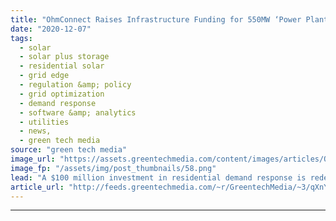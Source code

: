 ```yaml
---
title: "OhmConnect Raises Infrastructure Funding for 550MW ‘Power Plant’ of Home Demand Flexibility"
date: "2020-12-07"
tags: 
  - solar
  - solar plus storage 
  - residential solar
  - grid edge
  - regulation &amp; policy
  - grid optimization
  - demand response
  - software &amp; analytics
  - utilities
  - news,
  - green tech media
source: "green tech media"
image_url: "https://assets.greentechmedia.com/content/images/articles/OhmConnect-Distributed_Power.jpg"
image_fp: "/assets/img/post_thumbnails/58.png"
lead: "A $100 million investment in residential demand response is redefining what 'infrastructure' can be. Infrastructure funds typically invest money into tangible things involving steel and concrete. More recently, they have ventured into new items, like ..."
article_url: "http://feeds.greentechmedia.com/~r/GreentechMedia/~3/qXnYO-HjMQQ/ohmconnect-raises-infrastructure-funding-for-550mw-power-plant-of-home-demand-flexibility"
---
```


---
